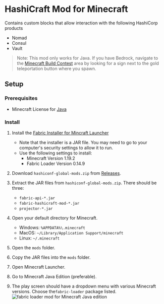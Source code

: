 # HashiCraft Mod for Minecraft

Contains custom blocks that allow interaction with the following HashiCorp products
* Nomad
* Consul
* Vault

> Note: This mod only works for Java. If you have Bedrock, navigate to the
> [Minecraft Build Contest](https://hashiconf.com/global/minecraft/)
> area by looking for a sign next to the gold teleportation button where you spawn.

## Setup

### Prerequisites

- Minecraft License for [Java](https://www.minecraft.net/en-us/store/minecraft-java-bedrock-edition-pc)

### Install

1. Install the [Fabric Installer for Mincraft Launcher](https://fabricmc.net/use/installer/)
   - Note that the installer is a JAR file. You may need to go to your computer's security
     settings to allow it to run.
   - Use the following settings to install:
     - Minecraft Version 1.19.2
     - Fabric Loader Version 0.14.9

1. Download `hashiconf-global-mods.zip` from [Releases](https://github.com/HashiCraft/fabric-hashicraft-mod/releases).

1. Extract the JAR files from `hashiconf-global-mods.zip`. There should be three:
    - `fabric-api-*.jar`
    - `fabric-hashicraft-mod-*.jar`
    - `projector-*.jar`

1. Open your default directory for Minecraft.
    - Windows: `%APPDATA%\.minecraft`
    - MacOS: `~/Library/Application Support/minecraft`
    - Linux: `~/.minecraft`

1. Open the `mods` folder.

1. Copy the JAR files into the `mods` folder.

1. Open Minecraft Launcher.

1. Go to Minecraft Java Edition (preferable).

1. The play screen should have a dropdown menu with various Minecraft versions.
   Choose the`fabric-loader` package listed.
   ![fabric loader mod for Minecraft Java edition](assets/instructions/fabric.png)